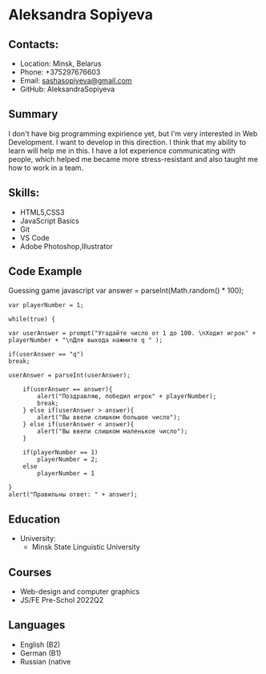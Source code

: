 # Aleksandra Sopiyeva

## Contacts:

- Location: Minsk, Belarus
- Phone: +375297676603
- Email: sashasopiyeva@gmail.com
- GitHub: AleksandraSopiyeva


## Summary 
I don't have big programming expirience yet, but I'm very interested in Web Development. I want to develop in this direction. I think that my ability to learn will help me in this. I have a lot experience communicating with people, which helped me became more stress-resistant and also taught me how to work in a team.


## Skills:
- HTML5,CSS3
- JavaScript Basics
- Git
- VS Code
- Adobe Photoshop,Illustrator


## Code Example
Guessing game
javascript
    var answer = parseInt(Math.random() * 100);

    var playerNumber = 1;

    while(true) {

    var userAnswer = prompt("Угадайте число от 1 до 100. \nХодит игрок" + playerNumber + "\nДля выхода нажмите q " );

    if(userAnswer == "q")
    break;

    userAnswer = parseInt(userAnswer);

        if(userAnswer == answer){
            alert("Поздравляю, победил игрок" + playerNumber);
            break;
        } else if(userAnswer > answer){
            alert("Вы ввели слишком большое число");
        } else if(userAnswer < answer){
            alert("Вы ввели слишком маленькое число");
        }
       
        if(playerNumber == 1)
            playerNumber = 2;
        else
            playerNumber = 1

    }
    alert("Правильны ответ: " + answer);


## Education
- University: 
  - Minsk State Linguistic University

## Courses
- Web-design and computer graphics
- JS/FE Pre-Schol 2022Q2 


## Languages
- English (B2)
- German (B1)
- Russian (native